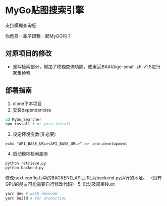 # MyGo贴图搜索引擎

支持模糊查询版

你愿意一辈子跟我一起MyGO吗？


## 对原项目的修改

- 重写检索部分，增加了模糊查询功能，使用![BAAI/bge-small-zh-v1.5](https://github.com/FlagOpen/FlagEmbedding)进行密集检索


## 部署指南

1. clone下本项目
2. 安装dependencies

```bash
cd MyGo_Searcher
npm install # or yarn install
```
3. 设定环境变数(非必要)
```
echo "API_BASE_URL=<API_BASE_URL>" >> .env.development
```
4. 启动模糊检索服务
```
python retrieve.py
python backend.py
```
修改nuxt.config.ts中的BACKEND_API_URL为backend.py运行的地址。
（没有GPU的朋友可能需要自行修改代码）
5. 启动及部署Nuxt

```bash
yarn dev # with devmode
yarn build # for production
```
